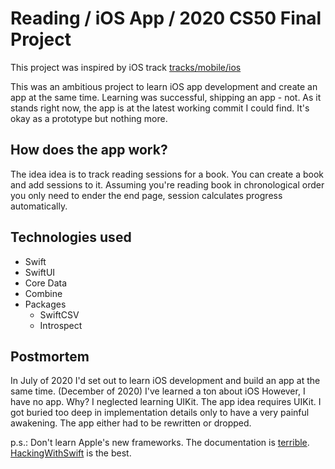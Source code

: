 # Reading / iOS App / 2020 CS50 Final Project

This project was inspired by iOS track [tracks/mobile/ios](https://cs50.harvard.edu/x/2020/tracks/mobile/ios/)

This was an ambitious project to learn iOS app development and create an app at the same time. Learning was successful, shipping an app - not. As it stands right now, the app is at the latest working commit I could find. It's okay as a prototype but nothing more.

## How does the app work?

The idea idea is to track reading sessions for a book. You can create a book and add sessions to it. Assuming you're reading book in chronological order you only need to ender the end page, session calculates progress automatically.

## Technologies used

- Swift
- SwiftUI
- Core Data
- Combine
- Packages
  - SwiftCSV
  - Introspect

## Postmortem

In July of 2020 I'd set out to learn iOS development and build an app at the same time. (December of 2020) I've learned a ton about iOS However, I have no app. Why? I neglected learning UIKit. The app idea requires UIKit. I got buried too deep in implementation details only to have a very painful awakening. The app either had to be rewritten or dropped.

p.s.: Don't learn Apple's new frameworks. The documentation is [terrible](https://prog.world/apples-terrible-documentation/). [HackingWithSwift](https://www.hackingwithswift.com/) is the best.
